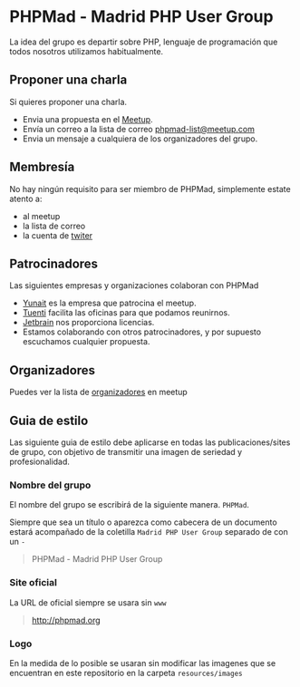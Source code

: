 PHPMad - Madrid PHP User Group
==============================

La idea del grupo es departir sobre PHP, lenguaje de programación que todos nosotros utilizamos habitualmente.

Proponer una charla
------------------------------------

Si quieres proponer una charla.

- Envia una propuesta en el [Meetup](http://www.meetup.com/PHPMad/#suggested).
- Envía un correo a la lista de correo phpmad-list@meetup.com
- Envia un mensaje a cualquiera de los organizadores del grupo.

Membresía
---------------------

No hay ningún requisito para ser miembro de PHPMad, simplemente estate atento a:

- al meetup
- la lista de correo
- la cuenta de [twiter](https://twitter.com/phpmad)

Patrocinadores
----------------------

Las siguientes empresas y organizaciones colaboran con PHPMad

- [Yunait](http://yunait.com/) es la empresa que patrocina el meetup.
- [Tuenti](https://www.tuenti.com/)  facilita las oficinas para que podamos reunirnos.
- [Jetbrain](http://www.jetbrains.com/) nos proporciona licencias.
- Estamos colaborando con otros patrocinadores, y por supuesto escuchamos cualquier propuesta.

Organizadores
----------------------

Puedes ver la lista de [organizadores](http://www.meetup.com/PHPMad/members/?op=leaders) en meetup


Guia de estilo
--------------

Las siguiente guia de estilo debe aplicarse en todas las publicaciones/sites de grupo, con objetivo de transmitir una imagen de seriedad y profesionalidad.

### Nombre del grupo
El nombre del grupo se escribirá de la siguiente manera. ```PHPMad```. 

Siempre que sea un título o aparezca como cabecera de un documento estará acompañado de la coletilla ```Madrid PHP User Group``` separado de con un ```-```

> PHPMad - Madrid PHP User Group

### Site oficial
La URL de oficial siempre se usara sin ```www``` 

> http://phpmad.org

### Logo
En la medida de lo posible se usaran sin modificar las imagenes que se encuentran en este repositorio en la carpeta ```resources/images```


